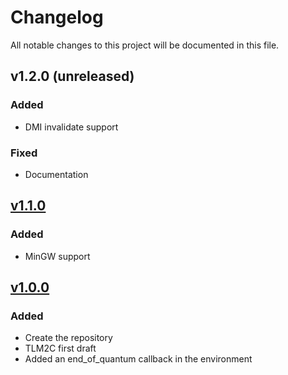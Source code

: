 # Changelog
All notable changes to this project will be documented in this file.

## v1.2.0 (unreleased)
### Added
* DMI invalidate support
### Fixed
* Documentation

## [v1.1.0]
### Added
* MinGW support

## [v1.0.0]
### Added
* Create the repository
* TLM2C first draft
* Added an end_of_quantum callback in the environment

[v1.1.0]: http://git.greensocs.com/tlm/tlm2c/compare/v1.0.0...v1.1.0
[v1.0.0]: http://git.greensocs.com/tlm/tlm2c/commits/v1.0.0
